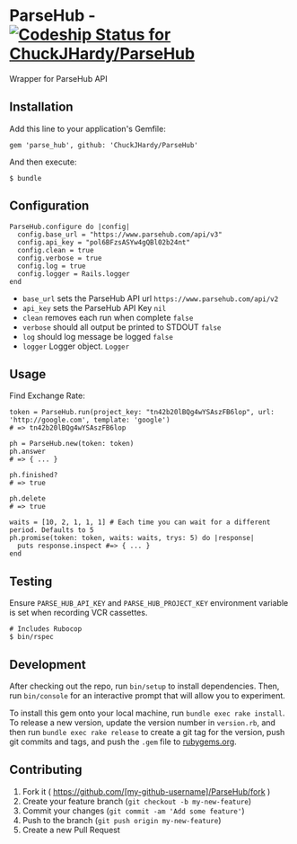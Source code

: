 # ParseHub - [ ![Codeship Status for ChuckJHardy/ParseHub](https://codeship.com/projects/d4ebc830-35e7-0133-2e9b-0e2f5121d0d5/status?branch=master)](https://codeship.com/projects/100845)

Wrapper for ParseHub API

## Installation

Add this line to your application's Gemfile:

    gem 'parse_hub', github: 'ChuckJHardy/ParseHub'

And then execute:

    $ bundle

## Configuration

    ParseHub.configure do |config|
      config.base_url = "https://www.parsehub.com/api/v3"
      config.api_key = "pol6BFzsASYw4gQBl02b24nt"
      config.clean = true
      config.verbose = true
      config.log = true
      config.logger = Rails.logger
    end

* `base_url` sets the ParseHub API url `https://www.parsehub.com/api/v2`
* `api_key` sets the ParseHub API Key `nil`
* `clean` removes each run when complete `false`
* `verbose` should all output be printed to STDOUT `false`
* `log` should log message be logged `false`
* `logger` Logger object. `Logger`

## Usage

Find Exchange Rate:

    token = ParseHub.run(project_key: "tn42b20lBQg4wYSAszFB6lop", url: 'http://google.com', template: 'google')
    # => tn42b20lBQg4wYSAszFB6lop

    ph = ParseHub.new(token: token)
    ph.answer
    # => { ... }

    ph.finished?
    # => true

    ph.delete
    # => true

    waits = [10, 2, 1, 1, 1] # Each time you can wait for a different period. Defaults to 5
    ph.promise(token: token, waits: waits, trys: 5) do |response|
      puts response.inspect #=> { ... }
    end

## Testing

Ensure `PARSE_HUB_API_KEY` and `PARSE_HUB_PROJECT_KEY` environment variable is set when recording VCR cassettes.

    # Includes Rubocop
    $ bin/rspec

## Development

After checking out the repo, run `bin/setup` to install dependencies. Then, run `bin/console` for an interactive prompt that will allow you to experiment.

To install this gem onto your local machine, run `bundle exec rake install`. To release a new version, update the version number in `version.rb`, and then run `bundle exec rake release` to create a git tag for the version, push git commits and tags, and push the `.gem` file to [rubygems.org](https://rubygems.org).

## Contributing

1. Fork it ( https://github.com/[my-github-username]/ParseHub/fork )
2. Create your feature branch (`git checkout -b my-new-feature`)
3. Commit your changes (`git commit -am 'Add some feature'`)
4. Push to the branch (`git push origin my-new-feature`)
5. Create a new Pull Request
